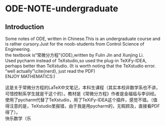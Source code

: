 # ODE-NOTE-undergraduate
## Introduction
Some notes of ODE, written in Chinese.This is an undergraduate course and is rather cursory.Just for the noob-students from Control Science of Engineering.<br />
the textbook is“常微分方程”(ODE),written by Fulin Jin and Xunjing Li.<br />
Used pycharm instead of TeXstudio,so used the plug-in TeXiFy-IDEA, perhaps better than TeXstudio. (It is worth noting that the TeXstudio error. “well actually”\cite{nerd}, just read the PDF)<br />
ENJOY MATHEMATICS:)<br />
<br />
这是关于常微分方程的LaTeX中文笔记，本科生课程（其实本校非数学系也不讲，可惜控制系学生就是干这个的）。教材是《常微分方程》作者是金福临与李训经。<br />
使用了pycharm代替了TeXstudio，用了TeXiFy-IDEA这个插件，感觉不错。（值得注意的是，TeXstudio里报错，由于我是用pycharm的，无暇顾及，直接看PDF得了）。<br />
快乐数学（乐
